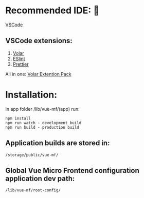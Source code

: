 # Recommended IDE: :monocle_face:
[VSCode](https://code.visualstudio.com/)

## VSCode extensions:
1. [Volar](https://marketplace.visualstudio.com/items?itemName=johnsoncodehk.volar)
2. [ESlint](https://marketplace.visualstudio.com/items?itemName=dbaeumer.vscode-eslint)
3. [Prettier](https://marketplace.visualstudio.com/items?itemName=esbenp.prettier-vscode)

All in one: [Volar Extention Pack](https://marketplace.visualstudio.com/items?itemName=MisterJ.vue-volar-extention-pack)

# Installation:
In app folder /lib/vue-mf/(app) run:
```
npm install
npm run watch - development build
npm run build - production build
```

## Application builds are stored in:
```
/storage/public/vue-mf/
```

## Global Vue Micro Frontend configuration application dev path:
```
/lib/vue-mf/root-config/
```


